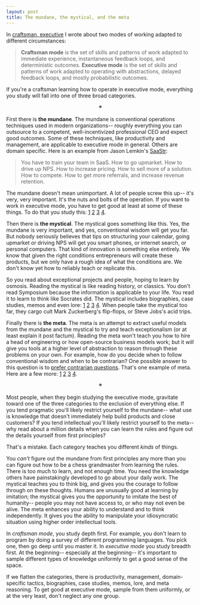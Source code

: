 ```yaml
---
layout: post
title: The mundane, the mystical, and the meta
---
```


In [craftsman, executive][] I wrote about two modes of working adapted
to different circumstances:

[craftsman, executive]: /2019/11/25/craftsman-exec.html

> __Craftsman mode__ is the set of skills and patterns of work adapted
> to immediate experience, instantaneous feedback loops, and
> deterministic outcomes. __Executive mode__ is the set of skills and
> patterns of work adapted to operating with abstractions, delayed
> feedback loops, and mostly probabilistic outcomes.

If you're a craftsman learning how to operate in executive mode,
everything you study will fall into one of three broad categories.

<p style="text-align: center;">&#1805;</p>

First there is __the mundane__. The mundane is conventional operations
techniques used in modern organizations-- roughly everything you can
outsource to a competent, well-incentivized professional CEO and
expect good outcomes. Some of these techniques, like productivity and
management, are applicable to executive mode in general. Others
are domain specific. Here is an example from Jason Lemkin's
[SaaStr][]:

[SaaStr]: https://www.saastr.com/pro/

> You have to train your team in SaaS. How to go upmarket. How to
> drive up NPS. How to increase pricing. How to sell more of a
> solution. How to compete. How to get more referrals, and increase
> revenue retention.

The mundane doesn't mean unimportant. A lot of people screw this up--
it's very, very important. It's the nuts and bolts of the operation.
If you want to work in executive mode, you have to get good at least
at some of these things. To do that you study this: [1][mundane_1]
[2][mundane_2] [3][mundane_3] [4][mundane_4].

[mundane_1]: https://www.amazon.com/Effective-Executive-Definitive-Harperbusiness-Essentials/dp/0060833459/
[mundane_2]: https://www.amazon.com/High-Output-Management-Andrew-Grove/dp/0679762884/
[mundane_3]: https://www.saastr.com/best-of-saastr/
[mundane_4]: https://search.firstround.com/topics

Then there is __the mystical__. The mystical goes something like this. Yes, the mundane is very
important, and yes, conventional wisdom will get you far. But nobody
seriously believes that tips on structuring your calendar, going
upmarket or driving NPS will get you smart phones, or internet search,
or personal computers. That kind of innovation is something else
entirely. We know that given the right conditions entrepreneurs will
create these products, but we only have a rough idea of what the
conditions are. We don't know yet how to reliably teach or replicate
this.

So you read about exceptional projects and people, hoping to learn by
osmosis. Reading the mystical is like reading history, or classics.
You don't read Symposium because the information is applicable to your
life. You read it to learn to think like Socrates did. The mystical
includes biographies, case studies, memos and even lore:
[1][mystical_1] [2][mystical_2] [3][mystical_3] [4][mystical_4]. When
people take the mystical too far, they cargo cult Mark Zuckerberg's
flip-flops, or Steve Jobs's acid trips.

[mystical_1]: https://www.amazon.com/Double-Helix-Personal-Discovery-Structure/dp/074321630X/
[mystical_2]: https://www.amazon.com/Empires-Light-Edison-Westinghouse-Electrify/dp/0375758844/
[mystical_3]: https://sriramk.com/memos
[mystical_4]: https://www.folklore.org/StoryView.py?story=Real_Artists_Ship.txt

Finally there is __the meta__. The meta is an attempt to extract
useful models from the mundane and the mystical to try and teach
exceptionalism (or at least explain it post factum). Reading the meta
won't teach you how to hire a head of engineering or how open-source
business models work; but it _will_ give you tools at a higher level
of abstraction to reason through these problems on your own. For
example, how do you decide when to follow conventional wisdom and when
to be contrarian? One possible answer to this question is to [prefer
contrarian questions][]. That's one example of meta. Here are a few
more: [1][meta_1] [2][meta_2] [3][meta_3] [4][meta_4].

[prefer contrarian questions]: http://www.overcomingbias.com/2014/03/prefer-contrarian-questions-vs-answers.html
[meta_1]: http://www.paulgraham.com/articles.html
[meta_2]: https://www.amazon.com/Zero-One-Notes-Startups-Future/dp/0804139296/
[meta_3]: https://www.overcomingbias.com/archives
[meta_4]: https://www.lesswrong.com/rationality

<p style="text-align: center;">&#1805;</p>

Most people, when they begin studying the executive mode, gravitate
toward one of the three categories to the exclusion of everything
else. If you tend pragmatic you'll likely restrict yourself to the
mundane-- what use is knowledge that doesn't immediately help build
products and close customers? If you tend intellectual you'll likely
restrict yourself to the meta-- why read about a million details when
you can learn the rules and figure out the details yourself from first
principles?

That's a mistake. Each category teaches you different _kinds_ of
things.

You _can't_ figure out the mundane from first principles any more than
you can figure out how to be a chess grandmaster from learning the
rules. There is too much to learn, and not enough time. You need the
knowledge others have painstakingly developed to go about your daily
work. The mystical teaches you to think big, and gives you the courage
to follow through on these thoughts. Humans are unusually good at
learning by imitation; the mystical gives you the opportunity to
imitate the best of humanity-- people you may not have access to, or
who may not even be alive. The meta enhances your ability to
understand and to think independently. It gives you the ability to
manipulate your idiosyncratic situation using higher order
intellectual tools.

In _craftsman mode_, you study depth first. For example, you don't
learn to program by doing a survey of different programming languages.
You pick one, then go deep until you master it. In _executive mode_
you study breadth first. At the beginning-- especially at the
beginning-- it's important to sample different types of knowledge
uniformly to get a good sense of the space.

If we flatten the categories, there is productivity, management,
domain-specific tactics, biographies, case studies, memos, lore, and
meta reasoning. To get good at executive mode, sample from them
uniformly, or at the very least, don't neglect any one group.
